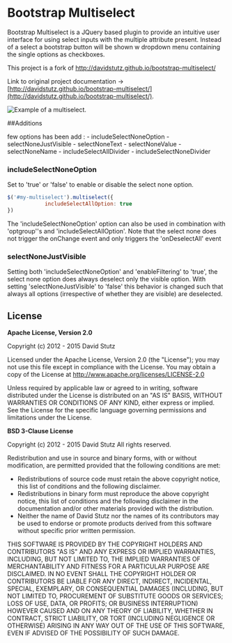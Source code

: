 # Bootstrap Multiselect

Bootstrap Multiselect is a JQuery based plugin to provide an intuitive user interface for using select inputs with the multiple attribute present. Instead of a select a bootstrap button will be shown w dropdown menu containing the single options as checkboxes.

This project is a fork of http://davidstutz.github.io/bootstrap-multiselect/

Link to original project documentation -> [http://davidstutz.github.io/bootstrap-multiselect/](http://davidstutz.github.io/bootstrap-multiselect/).

![Example of a multiselect.](example.png?raw=true "Example of a multiselect.")

##Additions

few options has been add : 
    - includeSelectNoneOption
    - selectNoneJustVisible
    - selectNoneText
    - selectNoneValue
    - selectNoneName
    - includeSelectAllDivider 
    - includeSelectNoneDivider

### includeSelectNoneOption

Set to 'true' or 'false' to enable or disable the select none option.

```javascript
$('#my-multiselect').multiselect({
            includeSelectAllOption: true
})
```
The 'includeSelectNoneOption' option can also be used in combination with 'optgroup''s and 'includeSelectAllOption'.
Note that the select none does not trigger the onChange event and only triggers the 'onDeselectAll' event

### selectNoneJustVisible

Setting both 'includeSelectNoneOption' and 'enableFiltering' to 'true', the select none option does always deselect only the visible option. With setting 'selectNoneJustVisible' to 'false' this behavior is changed such that always all options (irrespective of whether they are visible) are deselected.

## License

**Apache License, Version 2.0**

Copyright (c) 2012 - 2015 David Stutz

Licensed under the Apache License, Version 2.0 (the "License"); you may not use this file except in compliance with the License. You may obtain a copy of the License at http://www.apache.org/licenses/LICENSE-2.0

Unless required by applicable law or agreed to in writing, software distributed under the License is distributed on an "AS IS" BASIS, WITHOUT WARRANTIES OR CONDITIONS OF ANY KIND, either express or implied. See the License for the specific language governing permissions and limitations under the License.

**BSD 3-Clause License**

Copyright (c) 2012 - 2015 David Stutz
All rights reserved.

Redistribution and use in source and binary forms, with or without modification, are permitted provided that the following conditions are met:

* Redistributions of source code must retain the above copyright notice, this list of conditions and the following disclaimer.
* Redistributions in binary form must reproduce the above copyright notice, this list of conditions and the following disclaimer in the documentation and/or other materials provided with the distribution.
* Neither the name of David Stutz nor the names of its contributors may be used to endorse or promote products derived from this software without specific prior written permission.

THIS SOFTWARE IS PROVIDED BY THE COPYRIGHT HOLDERS AND CONTRIBUTORS "AS IS" AND ANY EXPRESS OR IMPLIED WARRANTIES, INCLUDING, BUT NOT LIMITED TO, THE IMPLIED WARRANTIES OF MERCHANTABILITY AND FITNESS FOR A PARTICULAR PURPOSE ARE DISCLAIMED. IN NO EVENT SHALL THE COPYRIGHT HOLDER OR CONTRIBUTORS BE LIABLE FOR ANY DIRECT, INDIRECT, INCIDENTAL, SPECIAL, EXEMPLARY, OR CONSEQUENTIAL DAMAGES (INCLUDING, BUT NOT LIMITED TO, PROCUREMENT OF SUBSTITUTE GOODS OR SERVICES; LOSS OF USE, DATA, OR PROFITS; OR BUSINESS INTERRUPTION) HOWEVER CAUSED AND ON ANY THEORY OF LIABILITY, WHETHER IN CONTRACT, STRICT LIABILITY, OR TORT (INCLUDING NEGLIGENCE OR OTHERWISE) ARISING IN ANY WAY OUT OF THE USE OF THIS SOFTWARE, EVEN IF ADVISED OF THE POSSIBILITY OF SUCH DAMAGE.
